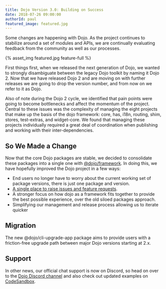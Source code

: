 ```yaml
---
title: Dojo Version 3.0: Building on Success
date: 2018-07-26 09:00:00
authorId: paul
featured_image: featured.jpg
---
```


Some changes are happening with Dojo. As the project continues to stabilize around a set of modules and APIs, we are continually evaluating feedback from the community as well as our processes.

{% asset_img featured.jpg feature-full %}

<!-- more -->

First things first, when we released the next generation of Dojo, we wanted to strongly disambiguate between the legacy Dojo toolkit by naming it Dojo 2. Now that we have released Dojo 2 and are moving on with further releases we are going to drop the version number, and from now on we refer to it as Dojo.

Also of note during the Dojo 2 cycle, we identified that pain points were going to become bottlenecks and affect the momentum of the project. Central to these issues was the complexity of managing the eight projects that make up the basis of the dojo framework: core, has, i18n, routing, shim, stores, test-extras, and widget-core. We found that managing these projects individually required a great deal of coordination when publishing and working with their inter-dependencies.

## So We Made a Change

Now that the core Dojo packages are stable, we decided to consolidate these packages into a single one with [@dojo/framework](https://github.com/dojo/framework). In doing this, we have hopefully improved the Dojo project in a few ways:

* End users no longer have to worry about the current working set of package versions, there is just one package and version.
* [A single place to raise issues and feature requests](https://github.com/dojo/framework/issues).
* A stronger focus on how dojo as a framework fits together to provide the best possible experience, over the old siloed packages approach.
* Simplifying our management and release process allowing us to iterate quicker

## Migration

The new @dojo/cli-upgrade-app package aims to provide users with a friction-free upgrade path between major Dojo versions starting at 2.x.

## Support

In other news, our official chat support is now on Discord, so head on over to the [Dojo Discord channel](https://discord.gg/M7yRngE) and also check out updated examples on [CodeSandbox](https://codesandbox.io/s/github/dojo/dojo-codesandbox-template).
